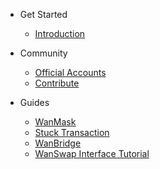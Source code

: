 - Get Started
  - [Introduction](README.md)  
  
  

- Community
  - [Official Accounts](community/social.md)  
  - [Contribute](community/contributing.md) 
  
- Guides
  - [WanMask](guides/wanmask.md)
  - [Stuck Transaction](guides/Stuck_Transaction.md)
  - [WanBridge](guides/wanbridge.md)
  - [WanSwap Interface Tutorial](guides/wanswaptutorial.md)
   
